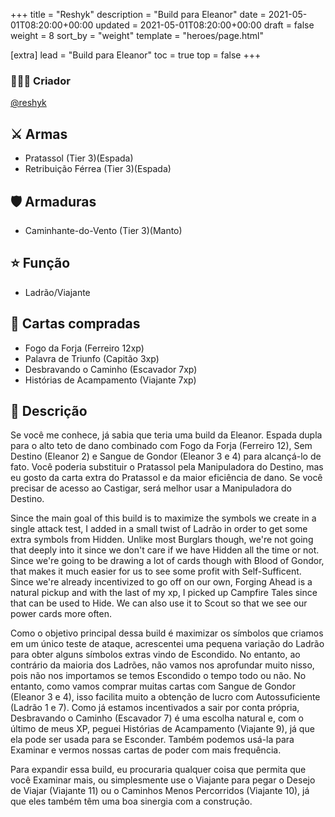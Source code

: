 +++
title = "Reshyk"
description = "Build para Eleanor"
date = 2021-05-01T08:20:00+00:00
updated = 2021-05-01T08:20:00+00:00
draft = false
weight = 8
sort_by = "weight"
template = "heroes/page.html"

[extra]
lead = "Build para Eleanor"
toc = true
top = false
+++

### 🙋🏻‍♂️ Criador

[@reshyk](https://www.reddit.com/r/JourneysInMiddleEarth/comments/p3whof/a_nonstandard_build_for_every_character/)

## ⚔️ Armas

- Pratassol (Tier 3)(Espada)
- Retribuição Férrea (Tier 3)(Espada)

## 🛡️ Armaduras

- Caminhante-do-Vento (Tier 3)(Manto)

## ⭐️ Função

- Ladrão/Viajante

## 🎴 Cartas compradas

- Fogo da Forja (Ferreiro 12xp)
- Palavra de Triunfo (Capitão 3xp)
- Desbravando o Caminho (Escavador 7xp)
- Histórias de Acampamento (Viajante 7xp)

## 📖 Descrição

Se você me conhece, já sabia que teria uma build da Eleanor. Espada dupla para o alto teto de dano combinado com Fogo da Forja (Ferreiro 12), Sem Destino (Eleanor 2) e Sangue de Gondor (Eleanor 3 e 4) para alcançá-lo de fato. Você poderia substituir o Pratassol pela Manipuladora do Destino, mas eu gosto da carta extra do Pratassol e da maior eficiência de dano. Se você precisar de acesso ao Castigar, será melhor usar a Manipuladora do Destino.

Since the main goal of this build is to maximize the symbols we create in a single attack test, I added in a small twist of Ladrão in order to get some extra symbols from Hidden. Unlike most Burglars though, we're not going that deeply into it since we don't care if we have Hidden all the time or not. Since we're going to be drawing a lot of cards though with Blood of Gondor, that makes it much easier for us to see some profit with Self-Sufficent. Since we're already incentivized to go off on our own, Forging Ahead is a natural pickup and with the last of my xp, I picked up Campfire Tales since that can be used to Hide. We can also use it to Scout so that we see our power cards more often.

Como o objetivo principal dessa build é maximizar os símbolos que criamos em um único teste de ataque, acrescentei uma pequena variação do Ladrão para obter alguns símbolos extras vindo de Escondido. No entanto, ao contrário da maioria dos Ladrões, não vamos nos aprofundar muito nisso, pois não nos importamos se temos Escondido o tempo todo ou não. No entanto, como vamos comprar muitas cartas com Sangue de Gondor (Eleanor 3 e 4), isso facilita muito a obtenção de lucro com Autossuficiente (Ladrão 1 e 7). Como já estamos incentivados a sair por conta própria, Desbravando o Caminho (Escavador 7) é uma escolha natural e, com o último de meus XP, peguei Histórias de Acampamento (Viajante 9), já que ela pode ser usada para se Esconder. Também podemos usá-la para Examinar e vermos nossas cartas de poder com mais frequência.

Para expandir essa build, eu procuraria qualquer coisa que permita que você Examinar mais, ou simplesmente use o Viajante para pegar o Desejo de Viajar (Viajante 11) ou o Caminhos Menos Percorridos (Viajante 10), já que eles também têm uma boa sinergia com a construção.
